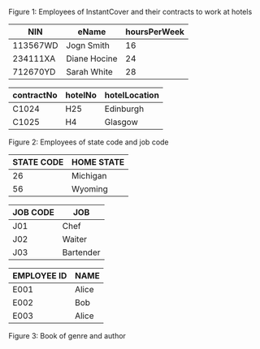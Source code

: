 Figure 1: Employees of InstantCover and their contracts to work at hotels

| NIN      | eName        | hoursPerWeek |
| -------- | ------------ | ------------ |
| 113567WD | Jogn Smith   | 16           |
| 234111XA | Diane Hocine | 24           |
| 712670YD | Sarah White  | 28           |

| contractNo | hotelNo | hotelLocation |
| ---------- | ------- | ------------- |
| C1024      | H25     | Edinburgh     |
| C1025      | H4      | Glasgow       |

Figure 2: Employees of state code and job code

| STATE CODE | HOME STATE |
| ---------- | ---------- |
| 26         | Michigan   |
| 56         | Wyoming    |

| JOB CODE | JOB       |
| -------- | --------- |
| J01      | Chef      |
| J02      | Waiter    |
| J03      | Bartender |

| EMPLOYEE ID | NAME  |
| ----------- | ----- |
| E001        | Alice |
| E002        | Bob   |
| E003        | Alice |

Figure 3: Book of genre and author
